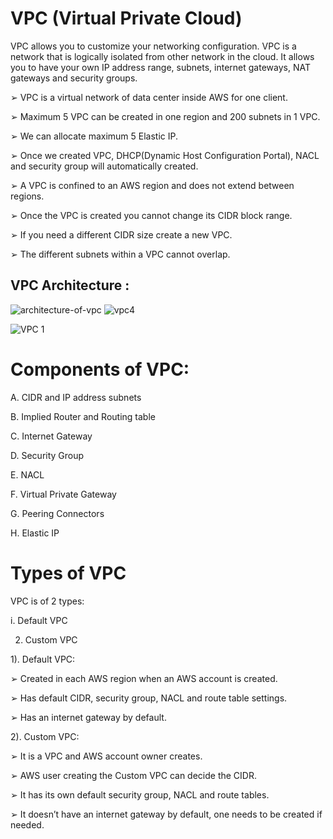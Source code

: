 # VPC (Virtual Private Cloud)

VPC allows you to customize your networking configuration. VPC is a network that is logically isolated from other network in the cloud. It allows you to have your own IP address range, subnets, internet gateways, NAT gateways and security groups.  

➢ VPC is a virtual network of data center inside AWS for one client.

➢ Maximum 5 VPC can be created in one region and 200 subnets in 1 VPC.

➢ We can allocate maximum 5 Elastic IP.

➢ Once we created VPC, DHCP(Dynamic Host Configuration Portal), NACL and security group will automatically created.

➢ A VPC is confined to an AWS region and does not extend between regions.

➢ Once the VPC is created you cannot change its CIDR block range.

➢ If you need a different CIDR size create a new VPC.

➢ The different subnets within a VPC cannot overlap.

VPC Architecture :
----------------


![architecture-of-vpc](https://github.com/RanguRahul/VPC/assets/120587828/2fbb522e-0822-46e5-a409-375e985df580) ![vpc4](https://github.com/RanguRahul/VPC/assets/120587828/3dfb1bff-7cc8-465e-8f7e-1e8908205d30)


![VPC 1](https://github.com/RanguRahul/VPC/assets/120587828/41e910b5-9e31-4237-9ebc-baaf2eee7e3b)



# Components of VPC:

A. CIDR and IP address subnets

B. Implied Router and Routing table

C. Internet Gateway

D. Security Group

E. NACL

F. Virtual Private Gateway

G. Peering Connectors

H. Elastic IP


# Types of VPC


VPC is of 2 types:  


i. Default VPC
                                 
2. Custom VPC
   

1). Default VPC:

  ➢ Created in each AWS region when an AWS account is created.

  ➢ Has default CIDR, security group, NACL and route table settings.

  ➢ Has an internet gateway by default.

2). Custom VPC:

  ➢ It is a VPC and AWS account owner creates.
                 
  ➢ AWS user creating the Custom VPC can decide the CIDR.

  ➢ It has its own default security group, NACL and route tables.

  ➢ It doesn’t have an internet gateway by default, one needs to be created if needed.




 


 




               
